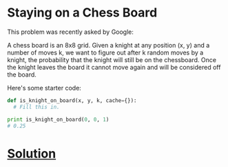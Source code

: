 # Staying on a Chess Board

This problem was recently asked by Google:

A chess board is an 8x8 grid. Given a knight at any position (x, y) and a number of moves k, we want to figure out after k random moves by a knight, the probability that the knight will still be on the chessboard. Once the knight leaves the board it cannot move again and will be considered off the board.

Here's some starter code:

```python
def is_knight_on_board(x, y, k, cache={}):
  # Fill this in.

print is_knight_on_board(0, 0, 1)
# 0.25
```

# [Solution](solution.md)